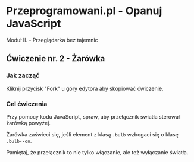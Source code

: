 # Przeprogramowani.pl - Opanuj JavaScript

Moduł II. - Przeglądarka bez tajemnic

## Ćwiczenie nr. 2 - Żarówka

### Jak zacząć

Kliknij przycisk "Fork" u góry edytora aby skopiować ćwiczenie.

### Cel ćwiczenia

Przy pomocy kodu JavaScript, spraw, aby przełącznik światła sterował żarówką powyżej.

Żarówka zaświeci się, jeśli element z klasą `.bulb` wzbogaci się o klasę `.bulb--on`. 

Pamiętaj, że przełącznik to nie tylko włączanie, ale też wyłączanie światła.